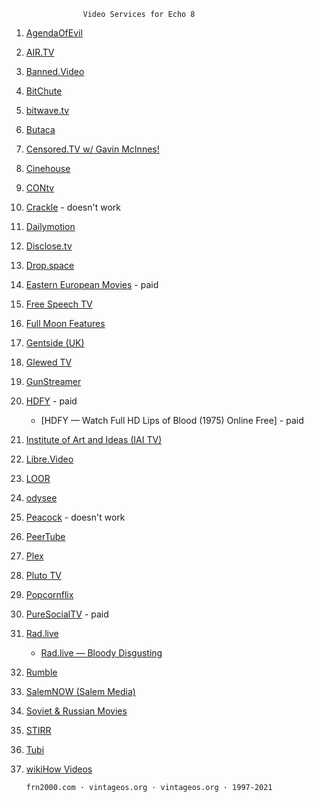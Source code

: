                     Video Services for Echo 8

1. [AgendaOfEvil](http://agendaofevil.com/)
2. [AIR.TV](https://air.tv/)
3. [Banned.Video](https://banned.video/)
4. [BitChute](https://bitchute.com/)
5. [bitwave.tv](https://bitwave.tv/)
6. [Butaca](https://butaca.tv/)
7. [Censored.TV w/ Gavin McInnes!](https://censored.tv/)
8. [Cinehouse](https://cinehousetv.com/)
9. [CONtv](https://contv.com/)
10. [Crackle](https://crackle.com/) - doesn't work
11. [Dailymotion](https://dailymotion.com/us)
12. [Disclose.tv](https://disclose.tv/)
13. [Drop.space](https://drop.space/)
14. [Eastern European Movies](https://easterneuropeanmovies.com/) - paid
15. [Free Speech TV](https://freespeech.org/)
16. [Full Moon Features](https://fullmoonfeatures.com/)
17. [Gentside (UK)](https://gentside.co.uk/)
18. [Glewed TV](https://glewed.tv/)
19. [GunStreamer](https://gunstreamer.com/)
20. [HDFY](https://hdfy.to/) - paid
    * [HDFY &mdash; Watch Full HD Lips of Blood (1975) Online Free] - paid
21. [Institute of Art and Ideas (IAI TV)](https://iai.tv/)
22. [Libre.Video](https://libre.video/)
23. [LOOR](https://loor.tv/)
24. [odysee](https://odysee.com/)
25. [Peacock](https://peacocktv.com/) - doesn't work
26. [PeerTube](https://joinpeertube.org/en/)
27. [Plex](https://plex.tv/)
28. [Pluto TV](https://pluto.tv/tv/)
29. [Popcornflix](https://popcornflix.com/pages/discover/d/movies)
30. [PureSocialTV](https://puresocial.tv/) - paid
31. [Rad.live](https://rad.live/live-tv)
    * [Rad.live &mdash; Bloody Disgusting](https://rad.live/content/stream/d5682d7f-9bc4-4027-a213-fc5ab40045a2)
32. [Rumble](https://rumble.com/)
33. [SalemNOW (Salem Media)](https://salemnow.com/)
34. [Soviet &amp; Russian Movies](https://sovietmoviesonline.com/)
35. [STIRR](https://stirr.com/)
36. [Tubi](https://tubitv.com/)
37. [wikiHow Videos](https://wikihow.com/Videos)

        frn2000.com · vintageos.org · vintageos.org · 1997-2021